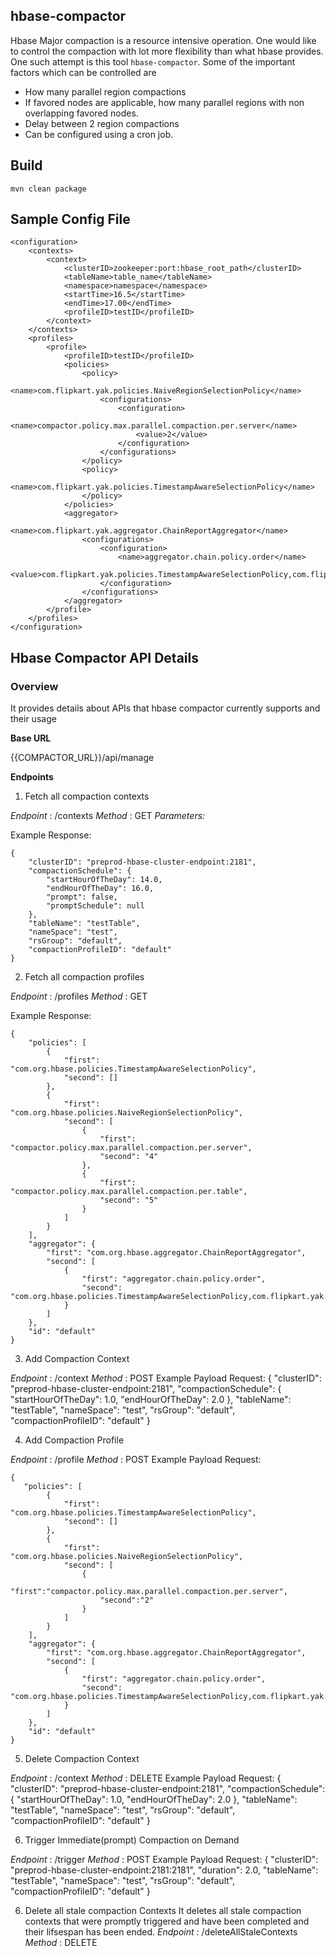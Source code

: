 ## hbase-compactor

Hbase Major compaction is a resource intensive operation. One would like to control the compaction with lot more flexibility than what hbase provides. One such attempt is this tool `hbase-compactor`. Some of the important factors which can be controlled are

* How many parallel region compactions
* If favored nodes are applicable, how many parallel regions with non overlapping favored nodes.
* Delay between 2 region compactions
* Can be configured using a cron job. 

## Build
```
mvn clean package 
```

## Sample Config File
```
<configuration>
    <contexts>
        <context>
            <clusterID>zookeeper:port:hbase_root_path</clusterID>
            <tableName>table_name</tableName>
            <namespace>namespace</namespace>
            <startTime>16.5</startTime>
            <endTime>17.00</endTime>
            <profileID>testID</profileID>
        </context>
    </contexts>
    <profiles>
        <profile>
            <profileID>testID</profileID>
            <policies>
                <policy>
                    <name>com.flipkart.yak.policies.NaiveRegionSelectionPolicy</name>
                    <configurations>
                        <configuration>
                            <name>compactor.policy.max.parallel.compaction.per.server</name>
                            <value>2</value>
                        </configuration>
                    </configurations>
                </policy>
                <policy>
                    <name>com.flipkart.yak.policies.TimestampAwareSelectionPolicy</name>
                </policy>
            </policies>
            <aggregator>
                <name>com.flipkart.yak.aggregator.ChainReportAggregator</name>
                <configurations>
                    <configuration>
                        <name>aggregator.chain.policy.order</name>
                        <value>com.flipkart.yak.policies.TimestampAwareSelectionPolicy,com.flipkart.yak.policies.NaiveRegionSelectionPolicy</value>
                    </configuration>
                </configurations>
            </aggregator>
        </profile>
    </profiles>
</configuration>
```

## Hbase Compactor API Details

### Overview

It provides details about APIs that hbase compactor currently supports and their usage

**Base URL**

{{COMPACTOR_URL}}/api/manage

**Endpoints**

1. Fetch all compaction contexts

*Endpoint* : /contexts 
*Method* : GET
*Parameters:*

Example Response:

    {
        "clusterID": "preprod-hbase-cluster-endpoint:2181",
        "compactionSchedule": {
            "startHourOfTheDay": 14.0,
            "endHourOfTheDay": 16.0,
            "prompt": false,
            "promptSchedule": null
        },
        "tableName": "testTable",
        "nameSpace": "test",
        "rsGroup": "default",
        "compactionProfileID": "default"
    }
    
2. Fetch all compaction profiles

*Endpoint* : /profiles 
*Method* : GET

Example Response:

    {
        "policies": [
            {
                "first": "com.org.hbase.policies.TimestampAwareSelectionPolicy",
                "second": []
            },
            {
                "first": "com.org.hbase.policies.NaiveRegionSelectionPolicy",
                "second": [
                    {
                        "first": "compactor.policy.max.parallel.compaction.per.server",
                        "second": "4"
                    },
                    {
                        "first": "compactor.policy.max.parallel.compaction.per.table",
                        "second": "5"
                    }
                ]
            }
        ],
        "aggregator": {
            "first": "com.org.hbase.aggregator.ChainReportAggregator",
            "second": [
                {
                    "first": "aggregator.chain.policy.order",
                    "second": "com.org.hbase.policies.TimestampAwareSelectionPolicy,com.flipkart.yak.policies.NaiveRegionSelectionPolicy"
                }
            ]
        },
        "id": "default"
    }

3. Add Compaction Context

*Endpoint* : /context
*Method* : POST
Example Payload Request:
    {
       "clusterID": "preprod-hbase-cluster-endpoint:2181",
       "compactionSchedule": {
       "startHourOfTheDay": 1.0,
       "endHourOfTheDay": 2.0
        },
       "tableName": "testTable",
       "nameSpace": "test",
       "rsGroup": "default",
       "compactionProfileID": "default"
    }

4. Add Compaction Profile

*Endpoint* : /profile
*Method* : POST
Example Payload Request:

    {
       "policies": [
            {
                "first": "com.org.hbase.policies.TimestampAwareSelectionPolicy",
                "second": []
            },
            {
                "first": "com.org.hbase.policies.NaiveRegionSelectionPolicy",
                "second": [
                	{
                		"first":"compactor.policy.max.parallel.compaction.per.server",
                		"second":"2"
                	}
                ]
            }
        ],
        "aggregator": {
            "first": "com.org.hbase.aggregator.ChainReportAggregator",
            "second": [
                {
                    "first": "aggregator.chain.policy.order",
                    "second": "com.org.hbase.policies.TimestampAwareSelectionPolicy,com.flipkart.yak.policies.NaiveRegionSelectionPolicy"
                }
            ]
        },
        "id": "default"
    }

5. Delete Compaction Context

*Endpoint* : /context
*Method* : DELETE
Example Payload Request:
    {
       "clusterID": "preprod-hbase-cluster-endpoint:2181",
       "compactionSchedule": {
       "startHourOfTheDay": 1.0,
       "endHourOfTheDay": 2.0
        },
       "tableName": "testTable",
       "nameSpace": "test",
       "rsGroup": "default",
       "compactionProfileID": "default"
    }
    
6. Trigger Immediate(prompt) Compaction on Demand

*Endpoint* : /trigger
*Method* : POST
Example Payload Request:
    {
       "clusterID": "preprod-hbase-cluster-endpoint:2181:2181",
       "duration": 2.0,
       "tableName": "testTable",
       "nameSpace": "test",
       "rsGroup": "default",
       "compactionProfileID": "default"
    }    

6. Delete all stale compaction Contexts
It deletes all stale compaction contexts that were promptly triggered and have been completed and their lifsespan has been ended.
*Endpoint* : /deleteAllStaleContexts
*Method* : DELETE
       




